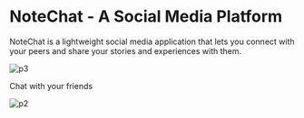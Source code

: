 # NoteChat - A Social Media Platform

NoteChat is a lightweight social media application that lets you connect with your peers and share your stories and experiences with them.

![p3](https://user-images.githubusercontent.com/79894157/203585810-e4195e56-7547-4ae0-9375-8cd14c09082d.PNG)

Chat with your friends

![p2](https://user-images.githubusercontent.com/79894157/203585830-eb67319d-bc3a-4c33-a885-3f9357443d6f.PNG)
